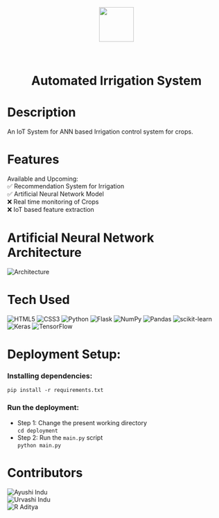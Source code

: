 <div align="center">
    <img src="https://user-images.githubusercontent.com/59119736/217533845-c569be50-e38d-420e-b553-a59980ededcc.png" width="80px">
    <h1> <br/>Automated Irrigation System</h1>
</div>


# Description
An IoT System for ANN based Irrigation control system for crops.

# Features
Available and Upcoming:  
✅ Recommendation System for Irrigation  
✅ Artificial Neural Network Model  
❌ Real time monitoring of Crops  
❌ IoT based feature extraction  

# Artificial Neural Network Architecture
![Architecture](https://user-images.githubusercontent.com/59119736/217534534-3c68b4c7-24d1-4014-8a06-f6c191edc284.png)


 
# Tech Used

![HTML5](https://img.shields.io/badge/html5-%23E34F26.svg?style=for-the-badge&logo=html5&logoColor=white) ![CSS3](https://img.shields.io/badge/css3-%231572B6.svg?style=for-the-badge&logo=css3&logoColor=white) ![Python](https://img.shields.io/badge/python-3670A0?style=for-the-badge&logo=python&logoColor=ffdd54) ![Flask](https://img.shields.io/badge/flask-%23000.svg?style=for-the-badge&logo=flask&logoColor=white) ![NumPy](https://img.shields.io/badge/numpy-%23013243.svg?style=for-the-badge&logo=numpy&logoColor=white) ![Pandas](https://img.shields.io/badge/pandas-%23150458.svg?style=for-the-badge&logo=pandas&logoColor=white) ![scikit-learn](https://img.shields.io/badge/scikit--learn-%23F7931E.svg?style=for-the-badge&logo=scikit-learn&logoColor=white) ![Keras](https://img.shields.io/badge/Keras-%23D00000.svg?style=for-the-badge&logo=Keras&logoColor=white) ![TensorFlow](https://img.shields.io/badge/TensorFlow-%23FF6F00.svg?style=for-the-badge&logo=TensorFlow&logoColor=white)
      
# Deployment Setup:
### Installing dependencies:  
`pip install -r requirements.txt`
### Run the deployment:
- Step 1: Change the present working directory  
`cd deployment` 
- Step 2: Run the `main.py` script  
`python main.py`

# Contributors
![Ayushi Indu](https://github.com/ayushi200116)  
![Urvashi Indu](https://github.com/urvashi16)  
![R Aditya](https://github.com/adityarags)
